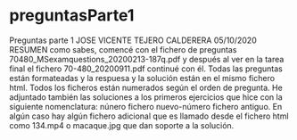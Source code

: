 # preguntasParte1
Preguntas parte 1
JOSE VICENTE TEJERO CALDERERA 05/10/2020
RESUMEN
como sabes, comencé con el fichero de preguntas 70480_MSexamquestions_20200213-187q.pdf y después al ver en la tarea final el fichero 70-480_20200911.pdf continué con él.
Todas las preguntas están formateadas y la respuesa y la solución están en el mismo fichero html. 
Todos los ficheros están numerados según el orden de pregunta. He adjuntado también las soluciones a los primeros ejercicios que hice con la siguiente nomenclatura: núnero fichero nuevo-número fichero antiguo.
En algún caso hay algún fichero adicional que es llamado desde el fichero html como 134.mp4 o macaque.jpg que dan soporte a la solución.

